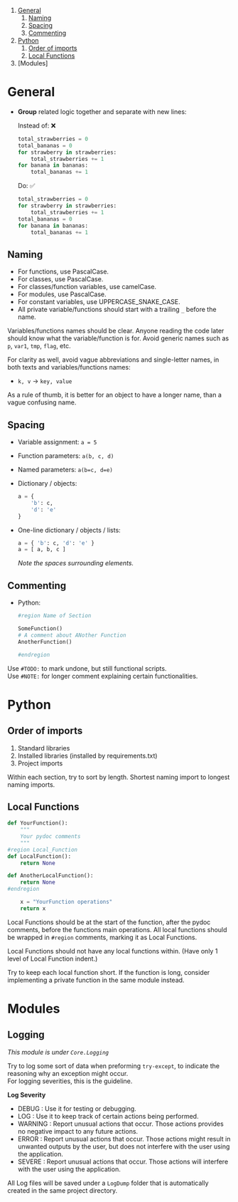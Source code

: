 1. [General](#general)
    1. [Naming](#naming)
    2. [Spacing](#spacing)
    3. [Commenting](#commenting)
2. [Python](#python)
    1. [Order of imports](#order-of-imports)
    2. [Local Functions](#local-functions)
3. [Modules]

# General

- **Group** related logic together and separate with new lines:

    Instead of: ❌
    ```python
    total_strawberries = 0
    total_bananas = 0
    for strawberry in strawberries:
        total_strawberries += 1
    for banana in bananas:
        total_bananas += 1
    ```

    Do: ✅
    ```python
    total_strawberries = 0
    for strawberry in strawberries:
        total_strawberries += 1
    total_bananas = 0
    for banana in bananas:
        total_bananas += 1
    ```

## **Naming**

- For functions, use PascalCase.
- For classes, use PascalCase.
- For classes/function variables, use camelCase.
- For modules, use PascalCase.
- For constant variables, use UPPERCASE_SNAKE_CASE.
- All private variable/functions should start with a trailing `_` before the name.

Variables/functions names should be clear. Anyone reading the code later should know what the variable/function is for. Avoid generic names such as `p`, `var1`, `tmp`, `flag`, etc.

For clarity as well, avoid vague abbreviations and single-letter names, in both texts and variables/functions names:
- `k, v` -> `key, value`

As a rule of thumb, it is better for an object to have a longer name, than a vague confusing name.

## **Spacing**

- Variable assignment:
    `a = 5`
- Function parameters:
    `a(b, c, d)`
- Named parameters:
    `a(b=c, d=e)`
- Dictionary / objects:
    ```python
    a = {
        'b': c,
        'd': 'e'
    }
    ```

- One-line dictionary / objects / lists:
    ```python
    a = { 'b': c, 'd': 'e' }
    a = [ a, b, c ]
    ```
    *Note the spaces surrounding elements.*

## **Commenting**

- Python:
    ```python
    #region Name of Section
    
    SomeFunction()
    # A comment about ANother Function
    AnotherFunction()
    
    #endregion
    ```
    
Use `#TODO:` to mark undone, but still functional scripts.<br>
Use `#NOTE:` for longer comment explaining certain functionalities.

# Python

## Order of imports

1. Standard libraries
2. Installed libraries (installed by requirements.txt)
3. Project imports

Within each section, try to sort by length. Shortest naming import to longest naming imports.

## Local Functions

```python
def YourFunction():
    """
    Your pydoc comments
    """
#region Local_Function
def LocalFunction():
    return None

def AnotherLocalFunction():
    return None
#endregion

    x = "YourFunction operations"
    return x
```

Local Functions should be at the start of the function, after the pydoc comments, before the functions main operations. All local functions should be wrapped in `#region` comments, marking it as Local Functions.

Local Functions should not have any local functions within. (Have only 1 level of Local Function indent.)

Try to keep each local function short. If the function is long, consider implementing a private function in the same module instead.

# Modules

## Logging

*This module is under `Core.Logging`*

Try to log some sort of data when preforming `try-except`, to indicate the reasoning why an exception might occur.<br>For logging severities, this is the guideline.

**Log Severity**
- DEBUG : Use it for testing or debugging.
- LOG : Use it to keep track of certain actions being performed.
- WARNING : Report unusual actions that occur. Those actions provides no negative impact to any future actions.
- ERROR : Report unusual actions that occur. Those actions might result in unwanted outputs by the user, but does not interfere with the user using the application.
- SEVERE : Report unusual actions that occur. Those actions will interfere with the user using the application.

All Log files will be saved under a `LogDump` folder that is automatically created in the same project directory.